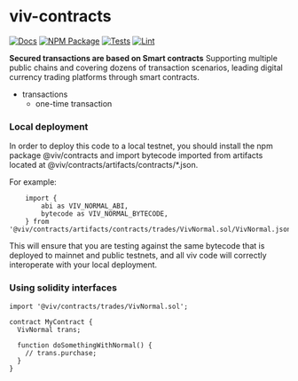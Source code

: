 # viv-contracts

[![Docs](https://img.shields.io/badge/docs-%F0%9F%93%84-blue)](https://docs.viv.com/contracts)
[![NPM Package](https://img.shields.io/npm/v/@openzeppelin/contracts.svg)](https://www.npmjs.org/package/@openzeppelin/contracts)
[![Tests](https://github.com/Uniswap/uniswap-v3-periphery/workflows/Tests/badge.svg)](https://github.com/Uniswap/uniswap-v3-periphery/actions?query=workflow%3ATests)
[![Lint](https://github.com/Uniswap/uniswap-v3-periphery/workflows/Lint/badge.svg)](https://github.com/Uniswap/uniswap-v3-periphery/actions?query=workflow%3ALint)

**Secured transactions are based on Smart contracts** Supporting multiple public chains and covering dozens of transaction scenarios, leading digital currency trading platforms through smart contracts.

- transactions
    - one-time transaction

### Local deployment

In order to deploy this code to a local testnet, you should install the npm package @viv/contracts and import bytecode imported from artifacts located at @viv/contracts/artifacts/contracts/*.json. 

For example:
```
    import {
        abi as VIV_NORMAL_ABI,
        bytecode as VIV_NORMAL_BYTECODE,
    } from '@viv/contracts/artifacts/contracts/trades/VivNormal.sol/VivNormal.json'
```
This will ensure that you are testing against the same bytecode that is deployed to mainnet and public testnets, and all viv code will correctly interoperate with your local deployment.

### Using solidity interfaces

```
import '@viv/contracts/trades/VivNormal.sol';

contract MyContract {
  VivNormal trans;

  function doSomethingWithNormal() {
    // trans.purchase;
  }
}
```